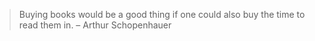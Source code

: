 
> Buying books would be a good thing if one could also buy the time to read them in. – Arthur Schopenhauer
